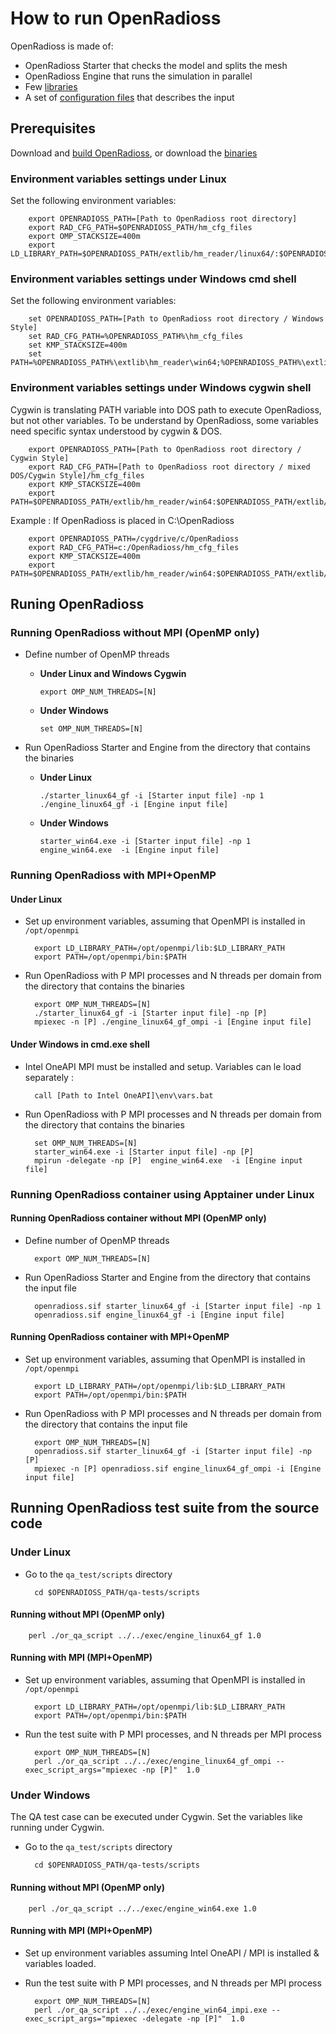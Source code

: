 # How to run OpenRadioss

OpenRadioss is made of:

* OpenRadioss Starter that checks the model and splits the mesh
* OpenRadioss Engine that runs the simulation in parallel
* Few [libraries](https://github.com/OpenRadioss/OpenRadioss/tree/main/extlib)
* A set of [configuration files](https://github.com/OpenRadioss/OpenRadioss/tree/main/hm_cfg_files) that describes the input


## Prerequisites

Download and [build OpenRadioss](https://github.com/OpenRadioss/OpenRadioss/blob/main/HOWTO.md), or download the [binaries](https://github.com/OpenRadioss/OpenRadioss/releases)

### Environment variables settings under Linux

Set the following environment variables:

        export OPENRADIOSS_PATH=[Path to OpenRadioss root directory]
        export RAD_CFG_PATH=$OPENRADIOSS_PATH/hm_cfg_files
        export OMP_STACKSIZE=400m
        export LD_LIBRARY_PATH=$OPENRADIOSS_PATH/extlib/hm_reader/linux64/:$OPENRADIOSS_PATH/extlib/h3d/lib/linux64/:$LD_LIBRARY_PATH

### Environment variables settings under Windows cmd shell

Set the following environment variables:

        set OPENRADIOSS_PATH=[Path to OpenRadioss root directory / Windows Style]
        set RAD_CFG_PATH=%OPENRADIOSS_PATH%\hm_cfg_files
        set KMP_STACKSIZE=400m
        set PATH=%OPENRADIOSS_PATH%\extlib\hm_reader\win64;%OPENRADIOSS_PATH%\extlib\h3d\lib\win64;%PATH% 


### Environment variables settings under Windows cygwin shell

Cygwin is translating PATH variable into DOS path to execute OpenRadioss, but not other variables.
To be understand by OpenRadioss, some variables need specific syntax understood by cygwin & DOS.

        export OPENRADIOSS_PATH=[Path to OpenRadioss root directory / Cygwin Style]
        export RAD_CFG_PATH=[Path to OpenRadioss root directory / mixed DOS/Cygwin Style]/hm_cfg_files
        export KMP_STACKSIZE=400m
        export PATH=$OPENRADIOSS_PATH/extlib/hm_reader/win64:$OPENRADIOSS_PATH/extlib/h3d/lib/win64;$PATH

Example : If OpenRadioss is placed in C:\OpenRadioss

        export OPENRADIOSS_PATH=/cygdrive/c/OpenRadioss
        export RAD_CFG_PATH=c:/OpenRadioss/hm_cfg_files
        export KMP_STACKSIZE=400m
        export PATH=$OPENRADIOSS_PATH/extlib/hm_reader/win64:$OPENRADIOSS_PATH/extlib/h3d/lib/win64;$PATH



## Runing OpenRadioss


### Running OpenRadioss without MPI (OpenMP only)

* Define number of OpenMP threads

   * **Under Linux and Windows Cygwin**

         export OMP_NUM_THREADS=[N]

   * **Under Windows**

         set OMP_NUM_THREADS=[N]

* Run OpenRadioss Starter and Engine from the directory that contains the binaries

   * **Under Linux**

         ./starter_linux64_gf -i [Starter input file] -np 1
         ./engine_linux64_gf -i [Engine input file]

  * **Under Windows**

        starter_win64.exe -i [Starter input file] -np 1
        engine_win64.exe  -i [Engine input file]


### Running OpenRadioss with MPI+OpenMP

#### Under Linux 

* Set up environment variables, assuming that OpenMPI is installed in `/opt/openmpi`

        export LD_LIBRARY_PATH=/opt/openmpi/lib:$LD_LIBRARY_PATH
        export PATH=/opt/openmpi/bin:$PATH

* Run OpenRadioss with P MPI processes and N threads per domain from the directory that contains the binaries

        export OMP_NUM_THREADS=[N]
        ./starter_linux64_gf -i [Starter input file] -np [P]
        mpiexec -n [P] ./engine_linux64_gf_ompi -i [Engine input file]


#### Under Windows in cmd.exe shell

* Intel OneAPI MPI must be installed and setup. Variables can le load separately : 

        call [Path to Intel OneAPI]\env\vars.bat

* Run OpenRadioss with P MPI processes and N threads per domain from the directory that contains the binaries

        set OMP_NUM_THREADS=[N]
        starter_win64.exe -i [Starter input file] -np [P]
        mpirun -delegate -np [P]  engine_win64.exe  -i [Engine input file]

### Running OpenRadioss container using Apptainer under Linux

#### Running OpenRadioss container without MPI (OpenMP only)

* Define number of OpenMP threads

        export OMP_NUM_THREADS=[N]

* Run OpenRadioss Starter and Engine from the directory that contains the input file

        openradioss.sif starter_linux64_gf -i [Starter input file] -np 1
        openradioss.sif engine_linux64_gf -i [Engine input file]

#### Running OpenRadioss container with MPI+OpenMP

* Set up environment variables, assuming that OpenMPI is installed in `/opt/openmpi`

        export LD_LIBRARY_PATH=/opt/openmpi/lib:$LD_LIBRARY_PATH
        export PATH=/opt/openmpi/bin:$PATH

* Run OpenRadioss with P MPI processes and N threads per domain from the directory that contains the input file

        export OMP_NUM_THREADS=[N]
        openradioss.sif starter_linux64_gf -i [Starter input file] -np [P]
        mpiexec -n [P] openradioss.sif engine_linux64_gf_ompi -i [Engine input file]

## Running OpenRadioss test suite from the source code

### Under Linux

* Go to the `qa_test/scripts` directory

        cd $OPENRADIOSS_PATH/qa-tests/scripts

#### Running without MPI (OpenMP only)

        perl ./or_qa_script ../../exec/engine_linux64_gf 1.0

#### Running with MPI (MPI+OpenMP)

* Set up environment variables, assuming that OpenMPI is installed in `/opt/openmpi`

        export LD_LIBRARY_PATH=/opt/openmpi/lib:$LD_LIBRARY_PATH
        export PATH=/opt/openmpi/bin:$PATH

* Run the test suite with P MPI processes, and N threads per MPI process

        export OMP_NUM_THREADS=[N]
        perl ./or_qa_script ../../exec/engine_linux64_gf_ompi --exec_script_args="mpiexec -np [P]"  1.0

### Under Windows

The QA test case can be executed under Cygwin.
Set the variables like running under Cygwin.

* Go to the `qa_test/scripts` directory

        cd $OPENRADIOSS_PATH/qa-tests/scripts

#### Running without MPI (OpenMP only)

        perl ./or_qa_script ../../exec/engine_win64.exe 1.0


#### Running with MPI (MPI+OpenMP)

* Set up environment variables assuming Intel OneAPI / MPI is installed & variables loaded.

* Run the test suite with P MPI processes, and N threads per MPI process

        export OMP_NUM_THREADS=[N]
        perl ./or_qa_script ../../exec/engine_win64_impi.exe --exec_script_args="mpiexec -delegate -np [P]"  1.0

